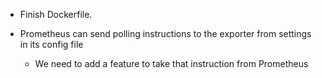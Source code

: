 * Finish Dockerfile. 
* Prometheus can send polling instructions to the exporter from settings in its config file

  * We need to add a feature to take that instruction from Prometheus